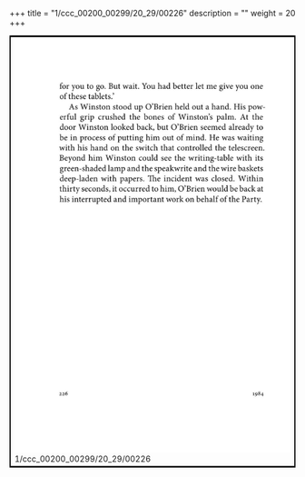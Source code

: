 +++
title = "1/ccc_00200_00299/20_29/00226"
description = ""
weight = 20
+++

<table style="border:2px solid black;max-width:800px;max-height:800px;" 
><tr><td>
<img class="center-fit-jpg"
src="/jpg_/out_jpg_1984__226.jpg">
1/ccc_00200_00299/20_29/00226
</img></td></tr></table>
